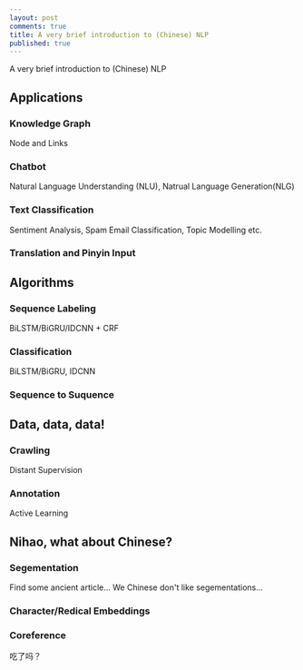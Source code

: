 ```yaml
---
layout: post
comments: true
title: A very brief introduction to (Chinese) NLP
published: true
---
```



A very brief introduction to (Chinese) NLP

## Applications

### Knowledge Graph
Node and Links

### Chatbot
Natural Language Understanding (NLU), Natrual Language Generation(NLG)

### Text Classification
Sentiment Analysis, Spam Email Classification, Topic Modelling etc.

### Translation and Pinyin Input

## Algorithms

### Sequence Labeling
BiLSTM/BiGRU/IDCNN + CRF

### Classification
BiLSTM/BiGRU, IDCNN

### Sequence to Suquence

## Data, data, data!

### Crawling
Distant Supervision

### Annotation
Active Learning

## Nihao, what about Chinese?

### Segementation
Find some ancient article...
We Chinese don't like segementations...
### Character/Redical Embeddings
### Coreference
吃了吗？

